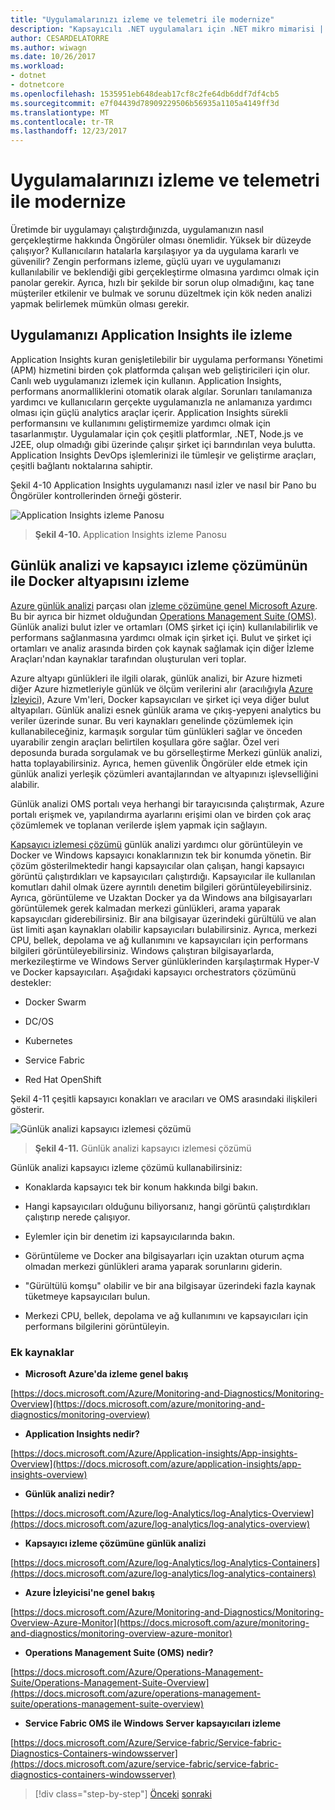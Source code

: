 ```yaml
---
title: "Uygulamalarınızı izleme ve telemetri ile modernize"
description: "Kapsayıcılı .NET uygulamaları için .NET mikro mimarisi | Uygulamalarınızı izleme ve telemetri ile modernize"
author: CESARDELATORRE
ms.author: wiwagn
ms.date: 10/26/2017
ms.workload:
- dotnet
- dotnetcore
ms.openlocfilehash: 1535951eb648deab17cf8c2fe64db6ddf7df4cb5
ms.sourcegitcommit: e7f04439d78909229506b56935a1105a4149ff3d
ms.translationtype: MT
ms.contentlocale: tr-TR
ms.lasthandoff: 12/23/2017
---
```

# <a name="modernize-your-apps-with-monitoring-and-telemetry"></a>Uygulamalarınızı izleme ve telemetri ile modernize

Üretimde bir uygulamayı çalıştırdığınızda, uygulamanızın nasıl gerçekleştirme hakkında Öngörüler olması önemlidir. Yüksek bir düzeyde çalışıyor? Kullanıcıların hatalarla karşılaşıyor ya da uygulama kararlı ve güvenilir? Zengin performans izleme, güçlü uyarı ve uygulamanızı kullanılabilir ve beklendiği gibi gerçekleştirme olmasına yardımcı olmak için panolar gerekir. Ayrıca, hızlı bir şekilde bir sorun olup olmadığını, kaç tane müşteriler etkilenir ve bulmak ve sorunu düzeltmek için kök neden analizi yapmak belirlemek mümkün olması gerekir.

## <a name="monitor-your-application-with-application-insights"></a>Uygulamanızı Application Insights ile izleme

Application Insights kuran genişletilebilir bir uygulama performansı Yönetimi (APM) hizmetini birden çok platformda çalışan web geliştiricileri için olur. Canlı web uygulamanızı izlemek için kullanın. Application Insights, performans anormalliklerini otomatik olarak algılar. Sorunları tanılamanıza yardımcı ve kullanıcıların gerçekte uygulamanızla ne anlamanıza yardımcı olması için güçlü analytics araçlar içerir. Application Insights sürekli performansını ve kullanımını geliştirmemize yardımcı olmak için tasarlanmıştır. Uygulamalar için çok çeşitli platformlar, .NET, Node.js ve J2EE, olup olmadığı gibi üzerinde çalışır şirket içi barındırılan veya bulutta. Application Insights DevOps işlemlerinizi ile tümleşir ve geliştirme araçları, çeşitli bağlantı noktalarına sahiptir.

Şekil 4-10 Application Insights uygulamanızı nasıl izler ve nasıl bir Pano bu Öngörüler kontrollerinden örneği gösterir.

![Application Insights izleme Panosu](./media/image10.png)

> **Şekil 4-10.** Application Insights izleme Panosu

## <a name="monitor-your-docker-infrastructure-with-log-analytics-and-its-container-monitoring-solution"></a>Günlük analizi ve kapsayıcı izleme çözümünün ile Docker altyapısını izleme

[Azure günlük analizi](https://docs.microsoft.com/azure/log-analytics/log-analytics-overview) parçası olan [izleme çözümüne genel Microsoft Azure](https://docs.microsoft.com/azure/monitoring-and-diagnostics/monitoring-overview). Bu bir ayrıca bir hizmet olduğundan [Operations Management Suite (OMS)](https://docs.microsoft.com/azure/operations-management-suite/operations-management-suite-overview). Günlük analizi bulut izler ve ortamları (OMS şirket içi için) kullanılabilirlik ve performans sağlanmasına yardımcı olmak için şirket içi. Bulut ve şirket içi ortamları ve analiz arasında birden çok kaynak sağlamak için diğer İzleme Araçları'ndan kaynaklar tarafından oluşturulan veri toplar.

Azure altyapı günlükleri ile ilgili olarak, günlük analizi, bir Azure hizmeti diğer Azure hizmetleriyle günlük ve ölçüm verilerini alır (aracılığıyla [Azure İzleyici](https://docs.microsoft.com/azure/monitoring-and-diagnostics/monitoring-overview-azure-monitor)), Azure Vm'leri, Docker kapsayıcıları ve şirket içi veya diğer bulut altyapıları. Günlük analizi esnek günlük arama ve çıkış-yepyeni analytics bu veriler üzerinde sunar. Bu veri kaynakları genelinde çözümlemek için kullanabileceğiniz, karmaşık sorgular tüm günlükleri sağlar ve önceden uyarabilir zengin araçları belirtilen koşullara göre sağlar. Özel veri deposunda burada sorgulamak ve bu görselleştirme Merkezi günlük analizi, hatta toplayabilirsiniz. Ayrıca, hemen güvenlik Öngörüler elde etmek için günlük analizi yerleşik çözümleri avantajlarından ve altyapınızı işlevselliğini alabilir.

Günlük analizi OMS portalı veya herhangi bir tarayıcısında çalıştırmak, Azure portalı erişmek ve, yapılandırma ayarlarını erişimi olan ve birden çok araç çözümlemek ve toplanan verilerde işlem yapmak için sağlayın.

[Kapsayıcı izlemesi çözümü](https://docs.microsoft.com/azure/log-analytics/log-analytics-containers) günlük analizi yardımcı olur görüntüleyin ve Docker ve Windows kapsayıcı konaklarınızın tek bir konumda yönetin. Bir çözüm gösterilmektedir hangi kapsayıcılar olan çalışan, hangi kapsayıcı görüntü çalıştırdıkları ve kapsayıcıları çalıştırdığı. Kapsayıcılar ile kullanılan komutları dahil olmak üzere ayrıntılı denetim bilgileri görüntüleyebilirsiniz. Ayrıca, görüntüleme ve Uzaktan Docker ya da Windows ana bilgisayarları görüntülemek gerek kalmadan merkezi günlükleri, arama yaparak kapsayıcıları giderebilirsiniz. Bir ana bilgisayar üzerindeki gürültülü ve alan üst limiti aşan kaynakları olabilir kapsayıcıları bulabilirsiniz. Ayrıca, merkezi CPU, bellek, depolama ve ağ kullanımını ve kapsayıcıları için performans bilgileri görüntüleyebilirsiniz. Windows çalıştıran bilgisayarlarda, merkezileştirme ve Windows Server günlüklerinden karşılaştırmak Hyper-V ve Docker kapsayıcıları. Aşağıdaki kapsayıcı orchestrators çözümünü destekler:

-   Docker Swarm

-   DC/OS

-   Kubernetes

-   Service Fabric

-   Red Hat OpenShift

Şekil 4-11 çeşitli kapsayıcı konakları ve aracıları ve OMS arasındaki ilişkileri gösterir.

![Günlük analizi kapsayıcı izlemesi çözümü](./media/image11.png)

> **Şekil 4-11.** Günlük analizi kapsayıcı izlemesi çözümü

Günlük analizi kapsayıcı izleme çözümü kullanabilirsiniz:

-   Konaklarda kapsayıcı tek bir konum hakkında bilgi bakın.

-   Hangi kapsayıcıları olduğunu biliyorsanız, hangi görüntü çalıştırdıkları çalıştırıp nerede çalışıyor.

-   Eylemler için bir denetim izi kapsayıcılarında bakın.

-   Görüntüleme ve Docker ana bilgisayarları için uzaktan oturum açma olmadan merkezi günlükleri arama yaparak sorunlarını giderin.

-   "Gürültülü komşu" olabilir ve bir ana bilgisayar üzerindeki fazla kaynak tüketmeye kapsayıcıları bulun.

-   Merkezi CPU, bellek, depolama ve ağ kullanımını ve kapsayıcıları için performans bilgilerini görüntüleyin.

### <a name="additional-resources"></a>Ek kaynaklar

-   **Microsoft Azure'da izleme genel bakış**

[https://docs.microsoft.com/Azure/Monitoring-and-Diagnostics/Monitoring-Overview](https://docs.microsoft.com/azure/monitoring-and-diagnostics/monitoring-overview)

-   **Application Insights nedir?**

[https://docs.microsoft.com/Azure/Application-insights/App-insights-Overview](https://docs.microsoft.com/azure/application-insights/app-insights-overview)

-   **Günlük analizi nedir?**

[https://docs.microsoft.com/Azure/log-Analytics/log-Analytics-Overview](https://docs.microsoft.com/azure/log-analytics/log-analytics-overview)

-   **Kapsayıcı izleme çözümüne günlük analizi**

[https://docs.microsoft.com/Azure/log-Analytics/log-Analytics-Containers](https://docs.microsoft.com/azure/log-analytics/log-analytics-containers)

-   **Azure İzleyicisi'ne genel bakış**

[https://docs.microsoft.com/Azure/Monitoring-and-Diagnostics/Monitoring-Overview-Azure-Monitor](https://docs.microsoft.com/azure/monitoring-and-diagnostics/monitoring-overview-azure-monitor)

-   **Operations Management Suite (OMS) nedir?**

[https://docs.microsoft.com/Azure/Operations-Management-Suite/Operations-Management-Suite-Overview](https://docs.microsoft.com/azure/operations-management-suite/operations-management-suite-overview)

-   **Service Fabric OMS ile Windows Server kapsayıcıları izleme**

[https://docs.microsoft.com/Azure/Service-fabric/Service-fabric-Diagnostics-Containers-windowsserver](https://docs.microsoft.com/azure/service-fabric/service-fabric-diagnostics-containers-windowsserver)

>[!div class="step-by-step"]
[Önceki](build-resilient-services-ready-for-the-cloud-embrace-transient-failures-in-the-cloud.md)
[sonraki](modernize-your-apps-lifecycle-with-ci-cd-pipelines-and-devops-tools-in-the-cloud.md)

